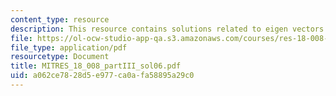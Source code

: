 ```yaml
---
content_type: resource
description: This resource contains solutions related to eigen vectors.
file: https://ol-ocw-studio-app-qa.s3.amazonaws.com/courses/res-18-008-calculus-revisited-complex-variables-differential-equations-and-linear-algebra-fall-2011/a062ce7828d5e977ca0afa58895a29c0_MITRES_18_008_partIII_sol06.pdf
file_type: application/pdf
resourcetype: Document
title: MITRES_18_008_partIII_sol06.pdf
uid: a062ce78-28d5-e977-ca0a-fa58895a29c0
---
```

